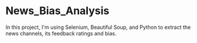 # News_Bias_Analysis
In this project, I'm using Selenium, Beautiful Soup, and Python to extract the news channels, its feedback ratings and bias.
